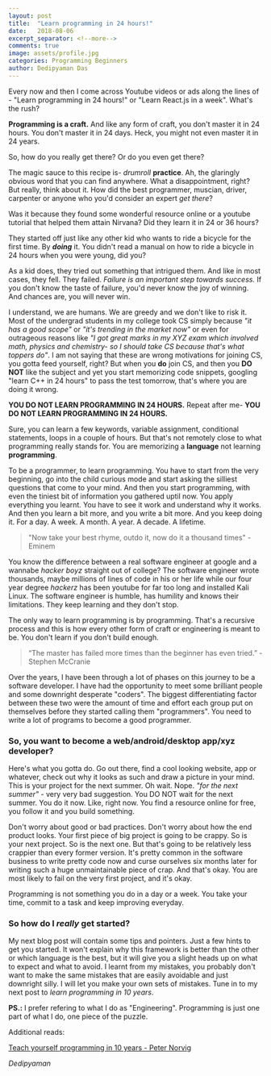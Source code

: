 ```yaml
---
layout: post
title:  "Learn programming in 24 hours!"
date:   2018-08-06
excerpt_separator: <!--more-->
comments: true
image: assets/profile.jpg
categories: Programming Beginners
author: Dedipyaman Das
---
```


Every now and then I come across Youtube videos or ads along the lines of - "Learn programming in 24 hours!" or "Learn React.js in a week". What's the rush?
<!--more-->

**Programming is a craft.** And like any form of craft, you don't master it in 24 hours. You don't master it in 24 days. Heck, you might not even master it in 24 years. 

So, how do you really get there? Or do you even get there?

The magic sauce to this recipe is- _*drumroll*_ **practice**. Ah, the glaringly obvious word that you can find anywhere. What a disappointment, right? But really, think about it. How did the best programmer, muscian, driver, carpenter or anyone who you'd consider an expert _get there_? 

Was it because they found some wonderful resource online or a youtube tutorial that helped them attain Nirvana? Did they learn it in 24 or 36 hours?

They started off just like any other kid who wants to ride a bicycle for the first time. By _**doing**_ it. You didn't read a manual on how to ride a bicycle in 24 hours when you were young, did you?

As a kid does, they tried out something that intrigued them. And like in most cases, they fell. They failed. _Failure is an important step towards success._ If you don't know the taste of failure, you'd never know the joy of winning. And chances are, you will never win. 

I understand, we are humans. We are greedy and we don't like to risk it. Most of the undergrad students in my college took CS simply because _"it has a good scope"_ or _"it's trending in the market now"_ or even for outrageous reasons like _"I got great marks in my XYZ exam which involved math, physics and chemistry- so I should take CS because that's what toppers do"_. I am not saying that these are wrong motivations for joining CS, you gotta feed yourself, right? But when you **do** join CS, and then you **DO NOT** like the subject and yet you start memorizing code snippets, googling "learn C++ in 24 hours" to pass the test tomorrow, that's where you are doing it wrong. 

**YOU DO NOT LEARN PROGRAMMING IN 24 HOURS.**  Repeat after me- **YOU DO NOT LEARN PROGRAMMING IN 24 HOURS.**

Sure, you can learn a few keywords, variable assignment, conditional statements, loops in a couple of hours. But that's not remotely close to what programming really stands for. You are memorizing a **language** not learning **programming**. 

To be a programmer, to learn programming. You have to start from the very beginning, go into the child curious mode and start asking the silliest questions that come to your mind. And then you start programming, with even the tiniest bit of information you gathered uptil now. You apply everything you learnt. You have to see it work and understand why it works. And then you learn a bit more, and you write a bit more. And you keep doing it. For a day. A week. A month. A year. A decade. A lifetime. 

> "Now take your best rhyme, outdo it, now do it a thousand times" - Eminem

You know the difference between a real software engineer at google and a wannabe _hacker boyz_ straight out of college? The software engineer wrote thousands, maybe millions of lines of code in his or her life while our four year degree _hackerz_ has been youtube for far too long and installed Kali Linux. The software engineer is humble, has humility and knows their limitations. They keep learning and they don't stop.

The only way to learn programming is by programming. That's a recursive process and this is how every other form of craft or engineering is meant to be. You don't learn if you don't build enough. 

>“The master has failed more times than the beginner has even tried.” - Stephen McCranie

Over the years, I have been through a lot of phases on this journey to be a software developer. I have had the opportunity to meet some brilliant people and some downright desperate "coders". The biggest differentiating factor between these two were the amount of time and effort each group put on themselves before they started calling them "programmers". You need to write a lot of programs to become a good programmer.

### So, you want to become a web/android/desktop app/xyz developer?

Here's what you gotta do. Go out there, find a cool looking website, app or whatever, check out why it looks as such and draw a picture in your mind. This is your project for the next summer. Oh wait. Nope. _"for the next summer"_ - very very bad suggestion. You DO NOT wait for the next summer. You do it now. Like, right now. You find a resource online for free, you follow it and you build something. 


Don't worry about good or bad practices. Don't worry about how the end product looks. Your first piece of big project is going to be crappy. So is your next project. So is the next one. But that's going to be relatively less crappier than every former version. It's pretty common in the software business to write pretty code now and curse ourselves six months later for writing such a huge unmaintainable piece of crap. And that's okay. You are most likely to fail on the very first project, and it's okay.

Programming is not something you do in a day or a week. You take your time, commit to a task and keep improving everyday.

### So how do I _really_ get started?

My next blog post will contain some tips and pointers. Just a few hints to get you started. It won't explain why this framework is better than the other or which language is the best, but it will give you a slight heads up on what to expect and what to avoid. I learnt from my mistakes, you probably don't want to make the same mistakes that are easily avoidable and just downright silly. I will let you make your own sets of mistakes. Tune in to my next post to _learn programming in 10 years_.


**PS.:** I prefer refering to what I do as "Engineering". Programming is just one part of what I do, one piece of the puzzle.


Additional reads:

[Teach yourself programming in 10 years - Peter Norvig](https://norvig.com/21-days.html)

_Dedipyaman_
